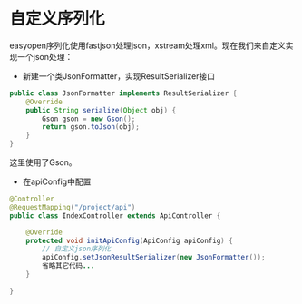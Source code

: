 # 自定义序列化

easyopen序列化使用fastjson处理json，xstream处理xml。现在我们来自定义实现一个json处理：

- 新建一个类JsonFormatter，实现ResultSerializer接口

```java
public class JsonFormatter implements ResultSerializer {
    @Override
    public String serialize(Object obj) {
        Gson gson = new Gson();
        return gson.toJson(obj);
    }
}

```

这里使用了Gson。

- 在apiConfig中配置

```java
@Controller
@RequestMapping("/project/api")
public class IndexController extends ApiController {

    @Override
    protected void initApiConfig(ApiConfig apiConfig) {            
        // 自定义json序列化
        apiConfig.setJsonResultSerializer(new JsonFormatter());
        省略其它代码...    
    }
    
}
```
